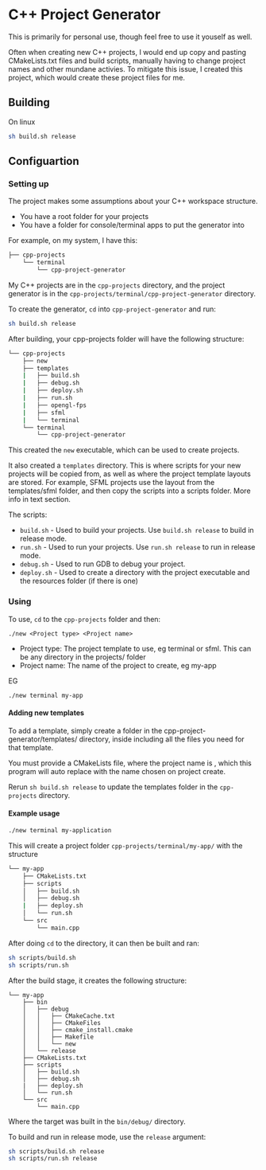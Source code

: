 # C++ Project Generator

This is primarily for personal use, though feel free to use it youself as well.

Often when creating new C++ projects, I would end up copy and pasting CMakeLists.txt files and build scripts, manually having to change project names and other mundane activies. To mitigate this issue, I created this project, which would create these project files for me.

## Building

On linux

```bash
sh build.sh release
```

## Configuartion

### Setting up

The project makes some assumptions about your C++ workspace structure.

* You have a root folder for your projects
* You have a folder for console/terminal apps to put the generator into

For example, on my system, I have this:

```sh
├── cpp-projects
    └── terminal
        └── cpp-project-generator
```

My C++ projects are in the `cpp-projects` directory, and the project generator is in the `cpp-projects/terminal/cpp-project-generator` directory.

To create the generator, `cd` into `cpp-project-generator` and run:

```bash
sh build.sh release
```

After building, your cpp-projects folder will have the following structure:

```sh
└── cpp-projects
    ├── new
    ├── templates
    |   ├── build.sh
    |   ├── debug.sh
    |   ├── deploy.sh
    |   ├── run.sh
    |   ├── opengl-fps
    |   ├── sfml
    |   └── terminal
    └── terminal
        └── cpp-project-generator
```

This created the `new` executable, which can be used to create projects.

It also created a `templates` directory. This is where scripts for your new projects will be copied from, as well as where the project template layouts are stored. For example, SFML projects use the layout from the templates/sfml folder, and then copy the scripts into a scripts folder. More info in text section.

The scripts:

* `build.sh` - Used to build your projects. Use `build.sh release` to build in release mode.
* `run.sh` - Used to run your projects. Use `run.sh release` to run in release mode.
* `debug.sh` - Used to run GDB to debug your project.
* `deploy.sh` - Used to create a directory with the project executable and the resources folder (if there is one)

### Using

To use, `cd` to the `cpp-projects` folder and then:

`./new <Project type> <Project name>`

* Project type: The project template to use, eg terminal or sfml. This can be any directory in the projects/ folder
* Project name: The name of the project to create, eg my-app

EG

`./new terminal my-app`

#### Adding new templates

To add a template, simply create a folder in the cpp-project-generator/templates/ directory, inside including all the files you need for that template.

You must provide a CMakeLists file, where the project name is <PNAME>, which this program will auto replace with the name chosen on project create.

Rerun `sh build.sh release` to update the templates folder in the `cpp-projects` directory.

#### Example usage

```bash
./new terminal my-application
```

This will create a project folder `cpp-projects/terminal/my-app/` with the structure

```sh
└── my-app
    ├── CMakeLists.txt
    ├── scripts
    │   ├── build.sh
    │   ├── debug.sh
    |   ├── deploy.sh
    │   └── run.sh
    └── src
        └── main.cpp
```

After doing `cd` to the directory, it can then be built and ran:

```bash
sh scripts/build.sh
sh scripts/run.sh
```

After the build stage, it creates the following structure:

```
└── my-app
    ├── bin
    │   ├── debug
    │   │   ├── CMakeCache.txt
    │   │   ├── CMakeFiles
    │   │   ├── cmake_install.cmake
    │   │   ├── Makefile
    │   │   └── new
    │   └── release
    ├── CMakeLists.txt
    ├── scripts
    │   ├── build.sh
    │   ├── debug.sh
    |   ├── deploy.sh
    │   └── run.sh
    └── src
        └── main.cpp
```

Where the target was built in the `bin/debug/` directory.

To build and run in release mode, use the `release` argument:

```bash
sh scripts/build.sh release
sh scripts/run.sh release
```


